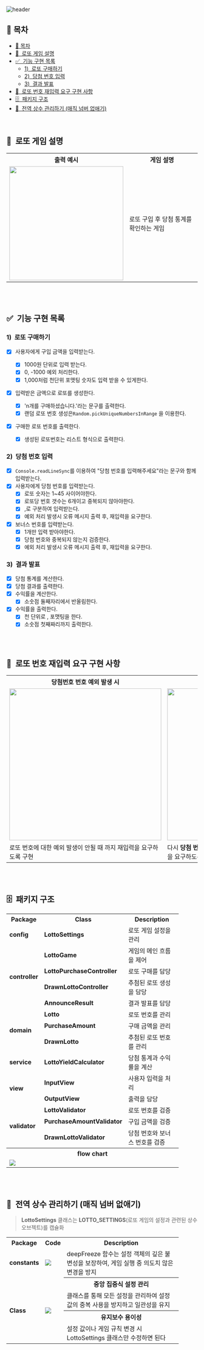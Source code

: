 ![header](https://capsule-render.vercel.app/api?type=rounded&height=120&text=우테코%20프리코스%203주차%20미션%20|%20로또%20🎟️&color=fffded&fontColor=343434&fontSize=35)
<br/>

## 📒 목차

- [📒 목차](#-목차)
- [📌  로또 게임 설명](#로또-게임-설명)
- [✅  기능 구현 목록](#기능-구현-목록)
  - [1)  로또 구매하기](#1로또-구매하기)
  - [2)  당첨 번호 입력](#2당첨-번호-입력)
  - [3)  결과 발표](#3결과-발표)
- [🚨  로또 번호 재입력 요구 구현 사항](#로또-번호-재입력-요구-구현-사항)
- [🗄️  패키지 구조](#️패키지-구조)
- [🔢  전역 상수 관리하기 (매직 넘버 없애기)](#전역-상수-관리하기-매직-넘버-없애기)

<br/>

## 📌&nbsp;&nbsp;로또 게임 설명

 <table>
<tr>
<th>출력 예시</th>
<th>게임 설명</th>
<tr>
<tr>
<td><img src="./output.png" style="width:300px"/></td>
<td>로또 구입 후 당첨 통계를 확인하는 게임</td>
</tr>
 </table>

  </br>
  </br>

## ✅&nbsp;&nbsp;기능 구현 목록

### 1)&nbsp;&nbsp;로또 구매하기

- [x] 사용자에게 구입 금액을 입력받는다.

  - [x] 1000원 단위로 입력 받는다.
  - [x] 0, -1000 예외 처리한다.
  - [x] 1,000처럼 천단위 포맷팅 숫자도 입력 받을 수 있게한다.

- [x] 입력받은 금액으로 로또를 생성한다.
  - [x] 'n개를 구매하셨습니다.'라는 문구를 출력한다.
  - [x] 랜덤 로또 번호 생성은`Random.pickUniqueNumbersInRange` 을 이용한다.
- [x] 구매한 로또 번호를 출력한다.
  - [x] 생성된 로또번호는 리스트 형식으로 출력한다.

### 2)&nbsp;&nbsp;당첨 번호 입력

- [x] `Console.readLineSync`를 이용하여 "당첨 번호를 입력해주세요"라는 문구와 함께 입력받는다.
- [x] 사용자에게 당첨 번호를 입력받는다.
  - [x] 로또 숫자는 1~45 사이어야한다.
  - [x] 로또당 번호 갯수는 6개이고 중복되지 않아야한다.
  - [x] ,로 구분하여 입력받는다.
  - [x] 예외 처리 발생시 오류 메시지 출력 후, 재입력을 요구한다.
- [x] 보너스 번호를 입력받는다.
  - [x] 1개만 입력 받아야한다.
  - [x] 당첨 번호와 중복되지 않는지 검증한다.
  - [x] 예외 처리 발생시 오류 메시지 출력 후, 재입력을 요구한다.

### 3)&nbsp;&nbsp;결과 발표

- [x] 당첨 통계를 계산한다.
- [x] 당첨 결과를 출력한다.
- [x] 수익률을 계산한다.
  - [x] 소숫점 둘째자리에서 반올림한다.
- [x] 수익률을 출력한다.
  - [x] 천 단위로 , 포맷팅을 한다.
  - [x] 소숫점 첫째짜리까지 출력한다.

<br/>
<br/>

## 🚨&nbsp;&nbsp;로또 번호 재입력 요구 구현 사항

<table style="font-size:16px">
<tr>
  <th>당첨번호 번호 예외 발생 시</th>
  <th>보너스 번호 예외 발생 시 </th>
</tr>
<tr>
  <td>
  <img src="./lottoNumbersRetry.png" style="width:400px">
  </td>
  <td>
  <img src="./bonusNumberRetry.png" style="width:400px"/>
  </td>
</tr>
<tr>
<td>로또 번호에 대한 예외 발생이 안될 때 까지 재입력을 요구하도록 구현</td>
<td>다시 <b>당첨 번호 입력으로 돌아가지 않고</b> 보너스 번호 재입력을 요구하도록 구현</td>
</tr>
</table>

 <br/>
<br/>

## 🗄️&nbsp;&nbsp;패키지 구조

<table style="width:90%">
  <tr>
    <th >Package</th>
    <th align="center">Class</th>
    <th align="center">Description</th>
  </tr>
  <tr>
  <td><b>config</b></td>
  <td><b>LottoSettings</b></td>
  <td>로또 게임 설정을 관리</td>
  <tr>
  <tr>
    <td rowspan="4"><b>controller</b></td>
    <td><b>LottoGame</b></td>
    <td>게임의 메인 흐름을 제어</td>
  </tr>
  <tr>
    <td><b>LottoPurchaseController</b></td>
    <td>로또 구매를 담당</td>
  </tr>
  <tr>
    <td><b>DrawnLottoController</b></td>
    <td>추첨된 로또 생성을 담당</td>
  </tr>
  <tr>
    <td><b>AnnounceResult</b></td>
    <td>결과 발표를 담당</td>
  </tr>
  <tr>
    <td rowspan="3"><b>domain</b></td>
    <td><b>Lotto</b></td>
    <td>로또 번호를 관리</td>
  </tr>
  <tr>
    <td><b>PurchaseAmount</b></td>
    <td>구매 금액을 관리</td>
  </tr>
  <tr>
    <td><b>DrawnLotto</b></td>
    <td>추첨된 로또 번호를 관리</td>
  </tr>
<tr>
<td><b>service</b></td>
<td><b>LottoYieldCalculator</b></td>
<td>당첨 통계과 수익률을 계산</td>
</tr>
  <tr>
    <td rowspan="2"><b>view</b></td>
    <td><b>InputView</b></td>
    <td>사용자 입력을 처리</td>
  </tr>
  <tr>
    <td><b>OutputView</b></td>
    <td>출력을 담당</td>
  </tr>
<tr>
<td rowspan="3"><b>validator</b></td>
<td><b>LottoValidator</b></td>
<td>로또 번호를 검증</td>
</tr>
<tr>
<td><b>PurchaseAmountValidator</b></td>
<td>구입 금액을 검증</td>
</tr>
<tr>
<td><b>DrawnLottoValidator</b></td>
<td>당첨 번호와 보너스 번호를 검증</td>
</tr>

<!-- <tr>
<th colspan="3"  style="text-align: center;">class diagram</th>
</tr>

<tr>
<td colspan="3">
<img src="./ZLNVJzim47xFN-77eBM8xH5D4-K76zA0gaLi4-B1JOxMmx4Z-m8g6__x8hkkSsxJZWTK-xxxxkwxE-V48ZVOL3AppqBLtF2A5P9REq8qOjOWN1LQJSKRiACKSgfD2UPk8Ofd1TQsW4p24pBKp8Zv0baf31GejCfIL_OdO-tV3r7YWdqyEdAdR-2yFhN7zwph8eK2NDR0jC65RasUuxj6r5zv1Oxj0xF8KHJCLPGV7BCNBShi.png">
</td>
</tr> -->

<tr>
<th colspan="3" style="text-align: center;" >flow chart</th>
</tr>

<tr>
<td colspan="3">
<img src="./flowchart.png">
</td>
</tr>

</table>

</br>
</br>

## 🔢&nbsp;&nbsp;전역 상수 관리하기 (매직 넘버 없애기)

> <b>LottoSettings</b> 클래스는 <b>LOTTO_SETTINGS</b>(로또 게임의 설정과 관련된 상수 오브젝트)를 캡슐화

<table style="width:90%">
  <tr>
    <th align="center">Package</th>
    <th align="center">Code</th>
    <th align="center">Description</th>
  </tr>
  <tr>
    <td><b>constants</b></td>
    <td><img src="./setting_object.png"></td>
     <td>deepFreeze 함수는 설정 객체의 깊은 불변성을 보장하여, 게임 실행 중 의도치 않은 변경을 방지</td> 
    
  </tr>
  <tr>
  
  </tr>

  <tr>
    <td rowspan="4"><b>Class</b></td>
    <td rowspan="4"><img src="./LottoSettings.png"></td> 
      <th>중앙 집중식 설정 관리 </th>
  </tr>
   <tr>
   <td>클래스를 통해 모든 설정을 관리하여 설정 값의 중복 사용을 방지하고 일관성을 유지</td>
  </tr>
  </tr>
  <tr>
  <th>유지보수 용이성 </th>
  </tr>
   <tr>
   <td> 설정 값이나 게임 규칙 변경 시 LottoSettings 클래스만 수정하면 된다</td>
  </tr>

</table>

</br>
</br>

<!-- ## 테스트

### setting의 바뀜에 따라 test -->
